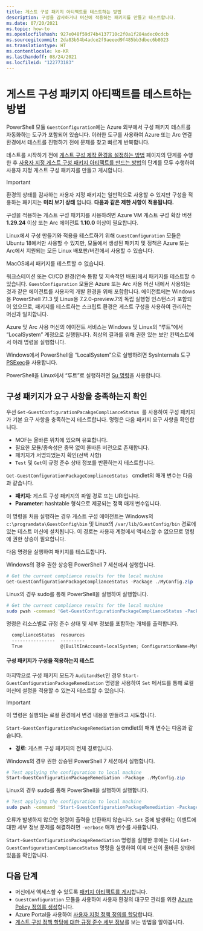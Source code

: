 ```yaml
---
title: 게스트 구성 패키지 아티팩트를 테스트하는 방법
description: 구성을 감사하거나 머신에 적용하는 패키지를 만들고 테스트합니다.
ms.date: 07/20/2021
ms.topic: how-to
ms.openlocfilehash: 927e048f59d74b4137710c2f0a1f284adec0cdcb
ms.sourcegitcommit: 2da83b54b4adce2f9aeeed9f485bb3dbec6b8023
ms.translationtype: HT
ms.contentlocale: ko-KR
ms.lasthandoff: 08/24/2021
ms.locfileid: "122773183"
---
```

# <a name="how-to-test-guest-configuration-package-artifacts"></a>게스트 구성 패키지 아티팩트를 테스트하는 방법

PowerShell 모듈 `GuestConfiguration`에는 Azure 외부에서 구성 패키지 테스트를 자동화하는 도구가 포함되어 있습니다. 이러한 도구를 사용하여 Azure 또는 Arc 연결 환경에서 테스트를 진행하기 전에 문제를 찾고 빠르게 반복합니다.

테스트를 시작하기 전에 [게스트 구성 제작 환경을 설정하는 방법](./guest-configuration-create-setup.md) 페이지의 단계를 수행한 후 [사용자 지정 게스트 구성 패키지 아티팩트를 만드는 방법](./guest-configuration-create.md)의 단계를 모두 수행하여 사용자 지정 게스트 구성 패키지를 만들고 게시합니다.

> [!IMPORTANT]
> 환경의 상태를 감사하는 사용자 지정 패키지는 일반적으로 사용할 수 있지만 구성을 적용하는 패키지는 **미리 보기 상태** 입니다. **다음과 같은 제한 사항이 적용됩니다.**
> 
> 구성을 적용하는 게스트 구성 패키지를 사용하려면 Azure VM 게스트 구성 확장 버전 **1.29.24** 이상 또는 Arc 에이전트 **1.10.0** 이상이 필요합니다.
> 
> Linux에서 구성 만들기와 적용을 테스트하기 위해 `GuestConfiguration` 모듈은 Ubuntu 18에서만 사용할 수 있지만, 모듈에서 생성된 패키지 및 정책은 Azure 또는 Arc에서 지원되는 모든 Linux 배포판/버전에서 사용할 수 있습니다.
>
> MacOS에서 패키지를 테스트할 수 없습니다.

워크스테이션 또는 CI/CD 환경(연속 통합 및 지속적인 배포)에서 패키지를 테스트할 수 있습니다.  `GuestConfiguration` 모듈은 Azure 또는 Arc 사용 머신 내에서 사용되는 것과 같은 에이전트를 사용자의 개발 환경을 위해 포함합니다. 에이전트에는 Windows용 PowerShell 7.1.3 및 Linux용 7.2.0-preview.7의 독립 실행형 인스턴스가 포함되어 있으므로, 패키지를 테스트하는 스크립트 환경은 게스트 구성을 사용하여 관리하는 머신과 일치합니다.

Azure 및 Arc 사용 머신의 에이전트 서비스는 Windows 및 Linux의 “루트”에서 “LocalSystem” 계정으로 실행됩니다. 최상의 결과를 위해 권한 있는 보안 컨텍스트에서 아래 명령을 실행합니다.

Windows에서 PowerShell을 “LocalSystem”으로 실행하려면 SysInternals 도구 [PSExec](/sysinternals/downloads/psexec)을 사용합니다.

PowerShell을 Linux에서 “루트”로 실행하려면 [Su 명령](https://manpages.ubuntu.com/manpages/man1/su.1.html)을 사용합니다.

## <a name="validate-the-configuration-package-meets-requirements"></a>구성 패키지가 요구 사항을 충족하는지 확인

우선 `Get-GuestConfigurationPacakgeComplianceStatus `를 사용하여 구성 패키지가 기본 요구 사항을 충족하는지 테스트합니다. 명령은 다음 패키지 요구 사항을 확인합니다.

- MOF는 올바른 위치에 있으며 유효합니다.
- 필요한 모듈/종속성은 중복 없이 올바른 버전으로 존재합니다.
- 패키지가 서명되었는지 확인(선택 사항)
- `Test` 및 `Get`이 규정 준수 상태 정보를 반환하는지 테스트합니다.

`Get-GuestConfigurationPackageComplianceStatus ` cmdlet의 매개 변수는 다음과 같습니다.

- **패키지**: 게스트 구성 패키지의 파일 경로 또는 URI입니다.
- **Parameter**: hashtable 형식으로 제공되는 정책 매개 변수입니다.

이 명령을 처음 실행하는 경우 게스트 구성 에이전트는 Windows의 `c:\programdata\GuestConfig\bin` 및 Linux의 `/var/lib/GuestConfig/bin` 경로에 있는 테스트 머신에 설치됩니다. 이 경로는 사용자 계정에서 액세스할 수 없으므로 명령에 권한 상승이 필요합니다.

다음 명령을 실행하여 패키지를 테스트합니다.

Windows의 경우 권한 상승된 PowerShell 7 세션에서 실행합니다.

```powershell
# Get the current compliance results for the local machine
Get-GuestConfigurationPackageComplianceStatus -Package ./MyConfig.zip
```

Linux의 경우 sudo를 통해 PowerShell을 실행하여 실행합니다.

```bash
# Get the current compliance results for the local machine
sudo pwsh -command 'Get-GuestConfigurationPackageComplianceStatus -Package ./MyConfig.zip'
```

명령은 리소스별로 규정 준수 상태 및 세부 정보를 포함하는 개체를 출력합니다.

```powershell
  complianceStatus  resources
  ----------------  ---------
  True              @{BuiltInAccount=localSystem; ConfigurationName=MyConfig; Credential=; Dependencies=System.Obje…
```

#### <a name="test-the-configuration-package-can-apply-a-configuration"></a>구성 패키지가 구성을 적용하는지 테스트

마지막으로 구성 패키지 모드가 `AuditandSet`인 경우 `Start-GuestConfigurationPackageRemediation` 명령을 사용하여 `Set` 메서드를 통해 로컬 머신에 설정을 적용할 수 있는지 테스트할 수 있습니다.

> [!IMPORTANT]
> 이 명령은 실행되는 로컬 환경에서 변경 내용을 만들려고 시도합니다.

`Start-GuestConfigurationPackageRemediation` cmdlet의 매개 변수는 다음과 같습니다.

- **경로**: 게스트 구성 패키지의 전체 경로입니다.

Windows의 경우 권한 상승된 PowerShell 7 세션에서 실행합니다.

```powershell
# Test applying the configuration to local machine
Start-GuestConfigurationPackageRemediation -Package ./MyConfig.zip
```

Linux의 경우 sudo를 통해 PowerShell을 실행하여 실행합니다.

```bash
# Test applying the configuration to local machine
sudo pwsh -command 'Start-GuestConfigurationPackageRemediation -Package ./MyConfig.zip'
```

오류가 발생하지 않으면 명령이 출력을 반환하지 않습니다. `Set` 중에 발생하는 이벤트에 대한 세부 정보 문제를 해결하려면 `-verbose` 매개 변수를 사용합니다.

`Start-GuestConfigurationPackageRemediation` 명령을 실행한 후에는 다시 `Get-GuestConfigurationComplianceStatus` 명령을 실행하여 이제 머신이 올바른 상태에 있음을 확인합니다.

## <a name="next-steps"></a>다음 단계

- 머신에서 액세스할 수 있도록 [패키지 아티팩트를 게시](./guest-configuration-create-publish.md)합니다.
- `GuestConfiguration` 모듈을 사용하여 사용자 환경의 대규모 관리를 위한 [Azure Policy 정의를 생성](./guest-configuration-create-definition.md)합니다.
- Azure Portal을 사용하여 [사용자 지정 정책 정의를 할당](../assign-policy-portal.md)합니다.
- [게스트 구성 정책 할당에 대한 규정 준수 세부 정보](./determine-non-compliance.md#compliance-details-for-guest-configuration)를 보는 방법을 알아봅니다.

